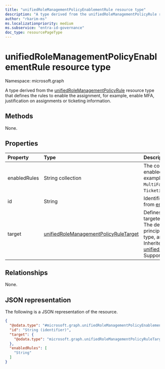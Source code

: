 ```yaml
---
title: "unifiedRoleManagementPolicyEnablementRule resource type"
description: "A type derived from the unifiedRoleManagementPolicyRule resource type that defines the rules to enable the assignment, for example, enable MFA, justification on assignments or ticketing information."
author: "rkarim-ms"
ms.localizationpriority: medium
ms.subservice: "entra-id-governance"
doc_type: resourcePageType
---
```


# unifiedRoleManagementPolicyEnablementRule resource type

Namespace: microsoft.graph

A type derived from the [unifiedRoleManagementPolicyRule](../resources/unifiedrolemanagementpolicyrule.md) resource type that defines the rules to enable the assignment, for example, enable MFA, justification on assignments or ticketing information.

## Methods

None.


## Properties
|Property|Type|Description|
|:---|:---|:---|
|enabledRules|String collection|The collection of rules that are enabled for this policy rule. For example, `MultiFactorAuthentication`, `Ticketing`, and `Justification`.|
|id|String|Identifier for the rule. Inherited from [entity](../resources/entity.md).|
|target|[unifiedRoleManagementPolicyRuleTarget](../resources/unifiedrolemanagementpolicyruletarget.md)|Defines details of the scope that's targeted by the enablement rule. The details can include the principal type, the role assignment type, and actions affecting a role. Inherited from [unifiedRoleManagementPolicyRule](../resources/unifiedrolemanagementpolicyrule.md). Supports `$filter` (`eq`, `ne`).|

## Relationships
None.

## JSON representation
The following is a JSON representation of the resource.
<!-- {
  "blockType": "resource",
  "keyProperty": "id",
  "@odata.type": "microsoft.graph.unifiedRoleManagementPolicyEnablementRule",
  "baseType": "microsoft.graph.unifiedRoleManagementPolicyRule",
  "openType": false
}
-->
``` json
{
  "@odata.type": "#microsoft.graph.unifiedRoleManagementPolicyEnablementRule",
  "id": "String (identifier)",
  "target": {
    "@odata.type": "microsoft.graph.unifiedRoleManagementPolicyRuleTarget"
  },
  "enabledRules": [
    "String"
  ]
}
```

